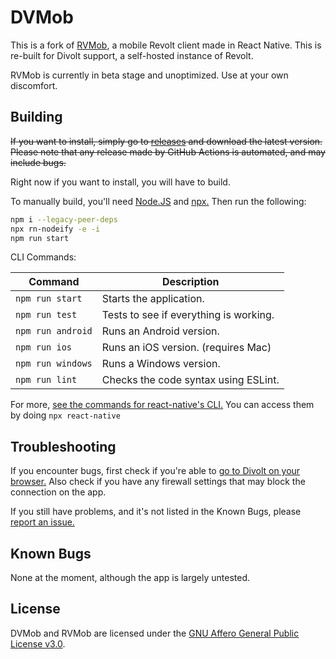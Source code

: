 # DVMob

This is a fork of [RVMob](https://github.com/revoltchat/rvmob), a mobile Revolt client made in React Native. This is re-built for Divolt support, a self-hosted instance of Revolt.

RVMob is currently in beta stage and unoptimized. Use at your own discomfort.

## Building

~~If you want to install, simply go to [releases](https://github.com/ggtylerr/dvmob/releases) and download the latest version. Please note that any release made by GitHub Actions is automated, and may include bugs.~~

Right now if you want to install, you will have to build.

To manually build, you'll need [Node.JS](https://nodejs.org/en/) and [npx.](https://www.npmjs.com/package/npx) Then run the following:

```sh
npm i --legacy-peer-deps
npx rn-nodeify -e -i
npm run start
```

CLI Commands:

| Command             | Description                            |
| ------------------- | -------------------------------------- |
| `npm run start`     | Starts the application.                |
| `npm run test`      | Tests to see if everything is working. |
| `npm run android`   | Runs an Android version.               |
| `npm run ios`       | Runs an iOS version. (requires Mac)    |
| `npm run windows`   | Runs a Windows version.                |
| `npm run lint`      | Checks the code syntax using ESLint.   |

For more, [see the commands for react-native's CLI.](https://github.com/react-native-community/cli/blob/master/docs/commands.md) You can access them by doing `npx react-native`

## Troubleshooting

If you encounter bugs, first check if you're able to [go to Divolt on your browser.](https://divolt.xyz) Also check if you have any firewall settings that may block the connection on the app.

If you still have problems, and it's not listed in the Known Bugs, please [report an issue.](https://github.com/ggtylerr/dvmob/issues)

## Known Bugs

None at the moment, although the app is largely untested.

## License

DVMob and RVMob are licensed under the [GNU Affero General Public License v3.0](https://github.com/ggtylerr/dvmob/blob/master/LICENSE).
